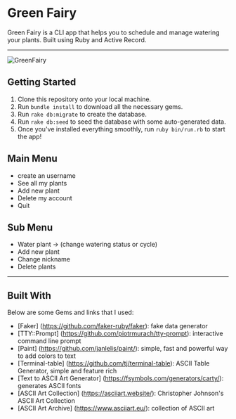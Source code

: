 Green Fairy
========================

Green Fairy is a CLI app that helps you to schedule and manage watering your plants.
Built using Ruby and Active Record.

---
![GreenFairy](https://imgur.com/8CqIgVD)

## Getting Started

1. Clone this repository onto your local machine.
2. Run `bundle install` to download all the necessary gems.
3. Run `rake db:migrate` to create the database.
4. Run `rake db:seed` to seed the database with some auto-generated data.
5. Once you've installed everything smoothly, run `ruby bin/run.rb` to start the app!

## Main Menu
* create an username
* See all my plants
* Add new plant
* Delete my account
* Quit

## Sub Menu
* Water plant -> (change watering status or cycle)
* Add new plant
* Change nickname
* Delete plants

---

## Built With

Below are some Gems and links that I used:

* [Faker] (https://github.com/faker-ruby/faker): fake data generator
* [TTY::Prompt] (https://github.com/piotrmurach/tty-prompt): interactive command line prompt
* [Paint] (https://github.com/janlelis/paint/): simple, fast and powerful way to add colors to text
* [Terminal-table] (https://github.com/tj/terminal-table): ASCII Table Generator, simple and feature rich
* [Text to ASCII Art Generator] (https://fsymbols.com/generators/carty/): generates ASCII fonts
* [ASCII Art Collection] (https://asciiart.website/): Christopher Johnson's ASCII Art Collection
* [ASCII Art Archive] (https://www.asciiart.eu/): collection of ASCII art

